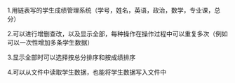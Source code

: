 
1.用链表写的学生成绩管理系统（学号，姓名，英语，政治，数学，专业课，总分）

2.可以进行增删查改，以及显示全部，每种操作在操作过程中可以重复多次（例如可以一次性增加多条学生数据）

3.显示全部时可以选择按总分排序和按成绩排序

4.可以从文件中读取学生数据，也能将学生数据写入文件中
